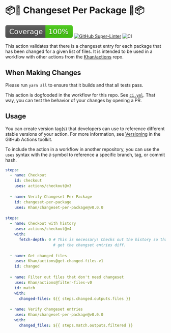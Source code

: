 # 📦🦋 Changeset Per Package 🦋📦

![Test Coverage](badges/coverage.svg)
[![GitHub Super-Linter](https://github.com/actions/typescript-action/actions/workflows/linter.yml/badge.svg)](https://github.com/super-linter/super-linter)
![CI](https://github.com/actions/typescript-action/actions/workflows/ci.yml/badge.svg)

This action validates that there is a changeset entry for each package that has
been changed for a given list of files. It is intended to be used in a workflow
with other actions from the [Khan/actions](https://github.com/Khan/actions)
repo.

## When Making Changes

Please run `yarn all` to ensure that it builds and that all tests pass.

This action is dogfooded in the workflow for this repo. See
[`ci.yml`](./.github/workflows/ci.yml). That way, you can test the behavior of
your changes by opening a PR.

## Usage

You can create version tag(s) that developers can use to reference different
stable versions of your action. For more information, see
[Versioning](https://github.com/actions/toolkit/blob/master/docs/action-versioning.md)
in the GitHub Actions toolkit.

To include the action in a workflow in another repository, you can use the
`uses` syntax with the `@` symbol to reference a specific branch, tag, or commit
hash.

```yaml
steps:
  - name: Checkout
    id: checkout
    uses: actions/checkout@v3

  - name: Verify Changeset Per Package
    id: changeset-per-package
    uses: Khan/changeset-per-package@v0.0.0

steps:
  - name: Checkout with history
    uses: actions/checkout@v4
    with:
      fetch-depth: 0 # This is necessary! Checks out the history so that we can
                     # get the changset entries diff.

  - name: Get changed files
    uses: Khan/actions@get-changed-files-v1
    id: changed

  - name: Filter out files that don't need changeset
    uses: Khan/actions@filter-files-v0
    id: match
    with:
      changed-files: ${{ steps.changed.outputs.files }}

  - name: Verify changeset entries
    uses: Khan/changeset-per-package@v0.0.0
    with:
      changed_files: ${{ steps.match.outputs.filtered }}
```

